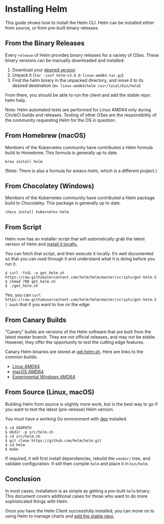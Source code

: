 # Installing Helm

This guide shows how to install the Helm CLI. Helm can be installed either from source, or from pre-built binary releases.

## From the Binary Releases

Every `release` of Helm provides binary releases for a variety of OSes. These binary versions can be manually downloaded and installed.

1. Download your [desired version](https://github.com/helm/helm/releases)
2. Unpack it (`tar -zxvf helm-v3.0.0-linux-amd64.tar.gz`)
3. Find the helm binary in the unpacked directory, and move it to its desired destination (`mv linux-amd64/helm /usr/local/bin/helm`)

From there, you should be able to run the client and add the stable repo: helm help.

Note: Helm automated tests are performed for Linux AMD64 only during CircleCi builds and releases. Testing of other OSes are the responsibility of the community requesting Helm for the OS in question.

## From Homebrew (macOS)

Members of the Kubernetes community have contributed a Helm formula build to Homebrew. This formula is generally up to date.

```
brew install helm
```

(Note: There is also a formula for emacs-helm, which is a different project.)

## From Chocolatey (Windows)

Members of the Kubernetes community have contributed a Helm package build to Chocolatey. This package is generally up to date.

```
choco install kubernetes-helm
```

## From Script

Helm now has an installer script that will automatically grab the latest version of Helm and [install it locally.](https://raw.githubusercontent.com/helm/helm/master/scripts/get-helm-3)

You can fetch that script, and then execute it locally. It’s well documented so that you can read through it and understand what it is doing before you run it.

```
$ curl -fsSL -o get_helm.sh https://raw.githubusercontent.com/helm/helm/master/scripts/get-helm-3
$ chmod 700 get_helm.sh
$ ./get_helm.sh
```
Yes, you can `curl https://raw.githubusercontent.com/helm/helm/master/scripts/get-helm-3 | bash` that if you want to live on the edge.

## From Canary Builds

“Canary” builds are versions of the Helm software that are built from the latest master branch. They are not official releases, and may not be stable. However, they offer the opportunity to test the cutting edge features.

Canary Helm binaries are stored at [get.helm.sh](https://get.helm.sh/). Here are links to the common builds:

- [Linux AMD64](https://get.helm.sh/helm-canary-linux-amd64.tar.gz)
- [macOS AMD64](https://get.helm.sh/helm-canary-darwin-amd64.tar.gz)
- [Experimental Windows AMD64](https://get.helm.sh/helm-canary-windows-amd64.zip)

## From Source (Linux, macOS)

Building Helm from source is slightly more work, but is the best way to go if you want to test the latest (pre-release) Helm version.

You must have a working Go environment with [dep](https://github.com/golang/dep) installed.

```
$ cd $GOPATH
$ mkdir -p src/helm.sh
$ cd src/helm.sh
$ git clone https://github.com/helm/helm.git
$ cd helm
$ make
```

If required, it will first install dependencies, rebuild the `vendor/` tree, and validate configuration. It will then compile `helm` and place it in `bin/helm`.

## Conclusion

In most cases, installation is as simple as getting a pre-built `helm` binary. This document covers additional cases for those who want to do more sophisticated things with Helm.

Once you have the Helm Client successfully installed, you can move on to using Helm to manage charts and [add the stable repo](https://helm.sh/docs/intro/quickstart/#initialize-a-helm-chart-repository).
